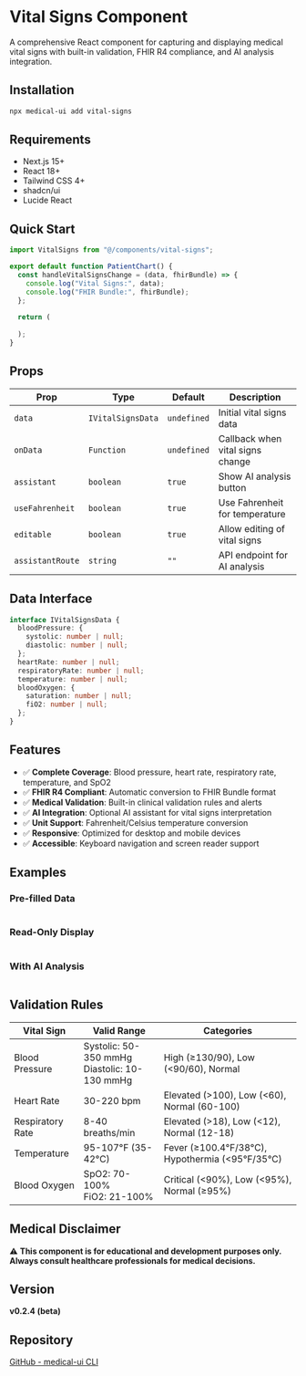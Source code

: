 # Vital Signs Component

A comprehensive React component for capturing and displaying medical vital signs with built-in validation, FHIR R4 compliance, and AI analysis integration.

## Installation
```bash
npx medical-ui add vital-signs
```

## Requirements

- Next.js 15+
- React 18+
- Tailwind CSS 4+
- shadcn/ui
- Lucide React

## Quick Start
```jsx
import VitalSigns from "@/components/vital-signs";

export default function PatientChart() {
  const handleVitalSignsChange = (data, fhirBundle) => {
    console.log("Vital Signs:", data);
    console.log("FHIR Bundle:", fhirBundle);
  };
  
  return (
    
  );
}
```

## Props

| Prop | Type | Default | Description |
|------|------|---------|-------------|
| `data` | `IVitalSignsData` | `undefined` | Initial vital signs data |
| `onData` | `Function` | `undefined` | Callback when vital signs change |
| `assistant` | `boolean` | `true` | Show AI analysis button |
| `useFahrenheit` | `boolean` | `true` | Use Fahrenheit for temperature |
| `editable` | `boolean` | `true` | Allow editing of vital signs |
| `assistantRoute` | `string` | `""` | API endpoint for AI analysis |

## Data Interface
```typescript
interface IVitalSignsData {
  bloodPressure: {
    systolic: number | null;
    diastolic: number | null;
  };
  heartRate: number | null;
  respiratoryRate: number | null;
  temperature: number | null;
  bloodOxygen: {
    saturation: number | null;
    fiO2: number | null;
  };
}
```

## Features

- ✅ **Complete Coverage**: Blood pressure, heart rate, respiratory rate, temperature, and SpO2
- ✅ **FHIR R4 Compliant**: Automatic conversion to FHIR Bundle format
- ✅ **Medical Validation**: Built-in clinical validation rules and alerts
- ✅ **AI Integration**: Optional AI assistant for vital signs interpretation
- ✅ **Unit Support**: Fahrenheit/Celsius temperature conversion
- ✅ **Responsive**: Optimized for desktop and mobile devices
- ✅ **Accessible**: Keyboard navigation and screen reader support

## Examples

### Pre-filled Data
```jsx

```

### Read-Only Display
```jsx

```

### With AI Analysis
```jsx

```

## Validation Rules

| Vital Sign | Valid Range | Categories |
|------------|-------------|------------|
| Blood Pressure | Systolic: 50-350 mmHg<br>Diastolic: 10-130 mmHg | High (≥130/90), Low (<90/60), Normal |
| Heart Rate | 30-220 bpm | Elevated (>100), Low (<60), Normal (60-100) |
| Respiratory Rate | 8-40 breaths/min | Elevated (>18), Low (<12), Normal (12-18) |
| Temperature | 95-107°F (35-42°C) | Fever (≥100.4°F/38°C), Hypothermia (<95°F/35°C) |
| Blood Oxygen | SpO2: 70-100%<br>FiO2: 21-100% | Critical (<90%), Low (<95%), Normal (≥95%) |

## Medical Disclaimer

⚠️ **This component is for educational and development purposes only. Always consult healthcare professionals for medical decisions.**

## Version

**v0.2.4 (beta)**

## Repository

[GitHub - medical-ui CLI](https://github.com/emdmed/medicalui-cli)
